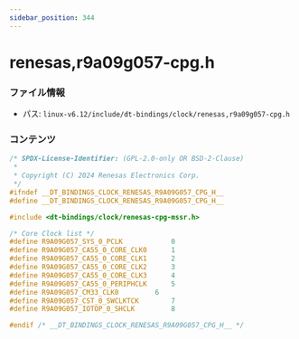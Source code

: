 ```yaml
---
sidebar_position: 344
---
```

# renesas,r9a09g057-cpg.h

### ファイル情報

- パス: `linux-v6.12/include/dt-bindings/clock/renesas,r9a09g057-cpg.h`

### コンテンツ

```h
/* SPDX-License-Identifier: (GPL-2.0-only OR BSD-2-Clause)
 *
 * Copyright (C) 2024 Renesas Electronics Corp.
 */
#ifndef __DT_BINDINGS_CLOCK_RENESAS_R9A09G057_CPG_H__
#define __DT_BINDINGS_CLOCK_RENESAS_R9A09G057_CPG_H__

#include <dt-bindings/clock/renesas-cpg-mssr.h>

/* Core Clock list */
#define R9A09G057_SYS_0_PCLK			0
#define R9A09G057_CA55_0_CORE_CLK0		1
#define R9A09G057_CA55_0_CORE_CLK1		2
#define R9A09G057_CA55_0_CORE_CLK2		3
#define R9A09G057_CA55_0_CORE_CLK3		4
#define R9A09G057_CA55_0_PERIPHCLK		5
#define R9A09G057_CM33_CLK0			6
#define R9A09G057_CST_0_SWCLKTCK		7
#define R9A09G057_IOTOP_0_SHCLK			8

#endif /* __DT_BINDINGS_CLOCK_RENESAS_R9A09G057_CPG_H__ */

```

